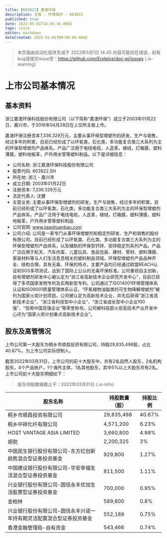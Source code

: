 ```yaml
---
title: [603822] 嘉澳环保
description: 主板 - 环境保护 - 603822
published: true
date: 2022-05-01T14:45:46.000Z
tags: stock
editor: markdown
dateCreated: 2022-01-01T00:00:00.000Z
---
```


> 本页面由自动化程序生成于 2022年5月1日 14:45
> 内容可能存在错误，如有bug请提交issue至：https://github.com/Eroleice/doc-pi/issues
{.is-warning}

# 上市公司基本情况

## 基本资料

浙江嘉澳环保科技股份有限公司（以下简称“嘉澳环保”）成立于2003年01月22日，嘉兴市。于2016年04月28日在上交所主板上市。

嘉澳环保注册资本7,336.329万元，主要从事环保型增塑剂的研发，生产与销售，经过多年的积累，目前已经形成了以环氧类，石化类，多功能复合类三大系列为主的环保型增塑剂产品体系，产品广泛用于电线电缆，人造革，植绒，灯箱膜，塑料薄膜，塑料地板革，户外用水管等塑料制品。以下是详细信息：

- 公司名称: 浙江嘉澳环保科技股份有限公司
- 股票代码: 603822.SH
- 所在地: 浙江 - 嘉兴市
- 成立日期: 2003年01月22日
- 注册资本: 7,336.329万元
- 法定代表人: 沈健
- 主营业务: 主要从事环保型增塑剂的研发，生产与销售，经过多年的积累，目前已经形成了以环氧类，石化类，多功能复合类三大系列为主的环保型增塑剂产品体系，产品广泛用于电线电缆，人造革，植绒，灯箱膜，塑料薄膜，塑料地板革，户外用水管等塑料制品
- 公司官网: www.jiaaohuanbao.com
- 公司介绍: 公司是一家专门从事环保增塑剂和稳定剂研发、生产和销售的股份有限公司。目前已经形成了以环氧类、石化类、多功能复合类三大系列为主的环保型增塑剂产品体系，以及辅助的环保型钙锌、钡锌稳定剂系列产品。产品广泛应用于航天、汽车内室、儿童玩具、食品包装、建材、管材、塑料薄膜、家装材料等与人们生活息息相关的塑料制品领域。环保型增塑剂产品品种齐全、结构合理，具有无毒、环保的特点，主要产品均已经通过欧盟REACH认证和SGS多项测试，达到了国际上公认的无毒环保标准。公司重视自主创新，自有增塑剂研发中心被认定为“浙江省高新技术企业研究开发中心”，目前已获得了多项国家发明专利及实用新型专利。公司通过了ISO14001环境管理体系认证和ISO9001质量管理体系认证，“环氧植物油脂类的可生物降解增塑剂”被列为国家火炬计划项目。公司被认定为高新技术企业，并先后获得“浙江省高新技术企业”、“浙江省科技型中小企业”、“浙江省成长型中小企业100强”、“信用中国百强企业”等荣誉称号。公司被科技部火炬高技术产业开发中心评为“国家火炬计划重点高新技术企业”。


## 股东及高管情况

上市公司第一大股东为桐乡市顺昌投资有限公司，持股29,835,498股，占比40.67%，为上市公司实际控制人。

截至2022年03月31日，上市公司的前十大股东中，共有2名自然人股东，2名机构股东，4个产品账户，1个海外主体，1名其他股东，其中5%以上大股东共有2名。上市公司前十大股东明细如下：

> 股东持股数据截止于：2022年03月31日
{.is-info}

| 股东名称 | 持股数量（股） | 持股比例 |
| --- | --- | --- |
| 桐乡市顺昌投资有限公司 | 29,835,498 | 40.67% |
| 桐乡中祥化纤有限公司 | 4,571,200 | 6.23% |
| HOST VANTAGE ASIA LIMITED | 3,660,800 | 4.99% |
| 胡勃 | 2,200,325 | 3% |
| 中国民生银行股份有限公司-东方红创新趋势混合型证券投资基金 | 929,800 | 1.27% |
| 中国建设银行股份有限公司-华安幸福生活混合型证券投资基金 | 811,500 | 1.11% |
| 兴业银行股份有限公司-圆信永丰优加生活股票型证券投资基金 | 700,000 | 0.95% |
| 金柏林 | 589,600 | 0.8% |
| 兴业银行股份有限公司-圆信永丰兴诺一年持有期灵活配置混合型证券投资基金 | 552,189 | 0.75% |
| 香港金融管理局-自有资金 | 543,466 | 0.74% |




